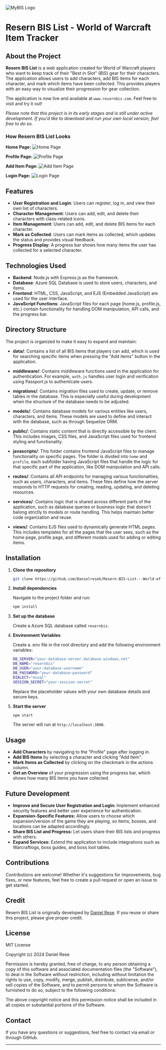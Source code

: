 ![MyBIS Logo](public/images/logo.png)

# Resern BIS List - World of Warcraft Item Tracker

## About the Project

**Resern BIS List** is a web application created for World of Warcraft players who want to keep track of their "Best in Slot" (BIS) gear for their characters. The application allows users to add characters, add BIS items for each character, and mark which items have been collected. This provides players with an easy way to visualize their progression for gear collection.

The application is now live and available at `www.resernbis.com`. Feel free to visit and try it out!

_Please note that this project is in its early stages and is still under active development. If you'd like to download and run your own local version, feel free to do so._

### How Resern BIS List Looks

**Home Page:**
![Home Page](public/images/home_screenshot.png)

**Profile Page:**
![Profile Page](public/images/profile_screenshot.png)

**Add Item Page:**
![Add Item Page](public/images/addItem_screenshot.png)

**Login Page:**
![Login Page](public/images/login_screenshot.png)

## Features

- **User Registration and Login**: Users can register, log in, and view their own list of characters.
- **Character Management**: Users can add, edit, and delete their characters with class-related icons.
- **Item Management**: Users can add, edit, and delete BIS items for each character.
- **Mark as Collected**: Users can mark items as collected, which updates the status and provides visual feedback.
- **Progress Display**: A progress bar shows how many items the user has collected for a selected character.

## Technologies Used

- **Backend**: Node.js with Express.js as the framework.
- **Database**: Azure SQL Database is used to store users, characters, and items.
- **Frontend**: HTML, CSS, JavaScript, and EJS (Embedded JavaScript) are used for the user interface.
- **JavaScript Functions**: JavaScript files for each page (home.js, profile.js, etc.) contain functionality for handling DOM manipulation, API calls, and the progress bar.

## Directory Structure

The project is organized to make it easy to expand and maintain:

- **data/**: Contains a list of all BIS items that players can add, which is used for searching specific items when pressing the "Add items" button in the application.

- **middleware/**: Contains middleware functions used in the application for authentication. For example, `auth.js` handles user login and verification using Passport.js to authenticate users.

- **migrations/**: Contains migration files used to create, update, or remove tables in the database. This is especially useful during development when the structure of the database needs to be adjusted.

- **models/**: Contains database models for various entities like users, characters, and items. These models are used to define and interact with the database, such as through Sequelize ORM.

- **public/**: Contains static content that is directly accessible by the client. This includes images, CSS files, and JavaScript files used for frontend styling and functionality.

- **javascripts/**: This folder contains frontend JavaScript files to manage functionality on specific pages. The folder is divided into `home` and `profile`, each subfolder having JavaScript files that handle the logic for that specific part of the application, like DOM manipulation and API calls.

- **routes/**: Contains all API endpoints for managing various functionalities, such as users, characters, and items. These files define how the server responds to HTTP requests for creating, reading, updating, and deleting resources.

- **services/**: Contains logic that is shared across different parts of the application, such as database queries or business logic that doesn't belong strictly to models or route handling. This helps maintain better code organization and reuse.

- **views/**: Contains EJS files used to dynamically generate HTML pages. This includes templates for all the pages that the user sees, such as the home page, profile page, and different modals used for adding or editing items.

## Installation

1. **Clone the repository**

   ```bash
   git clone https://github.com/Danielresek/Resern-BIS-List---World-of-Warcraft-Item-Tracker
   ```

2. **Install dependencies**

   Navigate to the project folder and run:

   ```bash
   npm install
   ```

3. **Set up the database**

   Create a Azure SQL database called `resernbis`.

4. **Environment Variables**

   Create a .env file in the root directory and add the following environment variables:

   ```bash
   DB_SERVER="your-database-server.database.windows.net"
   DB_NAME="resernbis"
   DB_USER="your-database-username"
   DB_PASSWORD="your-database-password"
   DIALECT="mssql"
   SESSION_SECRET="your-session-secret"
   ```

   Replace the placeholder values with your own database details and secure keys.

5. **Start the server**

   ```bash
   npm start
   ```

   The server will run at `http://localhost:3000`.

## Usage

- **Add Characters** by navigating to the "Profile" page after logging in.
- **Add BIS Items** by selecting a character and clicking "Add Item".
- **Mark Items as Collected** by clicking on the checkmark in the actions column.
- **Get an Overview** of your progression using the progress bar, which shows how many BIS items you have collected.

## Future Development

- **Improve and Secure User Registration and Login:** Implement enhanced security features and better user experience for authentication.
- **Expansion-Specific Features:** Allow users to choose which expansion/version of the game they are playing, so items, bosses, and locations can be adapted accordingly.
- **Share BIS List and Progress:** Let users share their BIS lists and progress with others.
- **Expand Services:** Extend the application to include integrations such as Warcraftlogs, boss guides, and boss loot tables.

## Contributions

Contributions are welcome! Whether it's suggestions for improvements, bug fixes, or new features, feel free to create a pull request or open an issue to get started.

## Credit

Resern BIS List is originally developed by [Daniel Rese](https://github.com/Danielresek). If you reuse or share this project, please give proper credit.

## License

MIT License

Copyright (c) 2024 Daniel Rese

Permission is hereby granted, free of charge, to any person obtaining a copy of this software and associated documentation files (the "Software"), to deal in the Software without restriction, including without limitation the rights to use, copy, modify, merge, publish, distribute, sublicense, and/or sell copies of the Software, and to permit persons to whom the Software is furnished to do so, subject to the following conditions:

The above copyright notice and this permission notice shall be included in all copies or substantial portions of the Software.

## Contact

If you have any questions or suggestions, feel free to contact via email or through GitHub.

---
